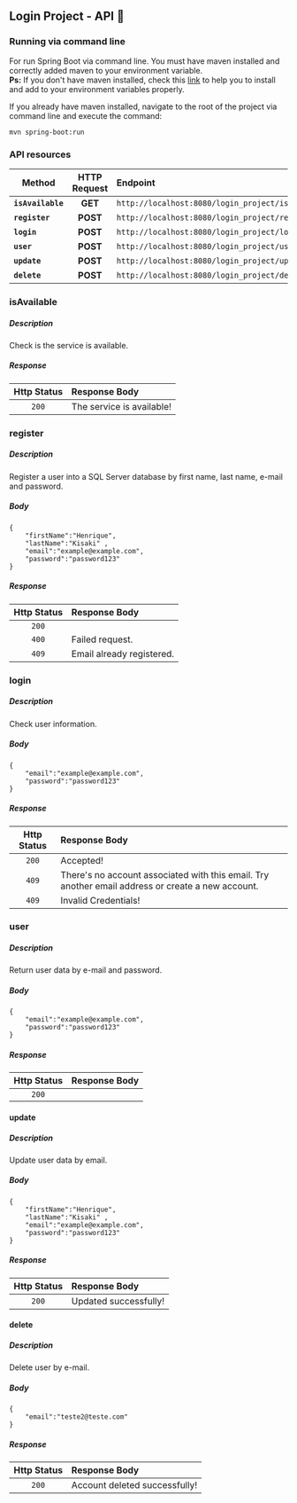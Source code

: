 
## Login Project - API :iphone:

### Running via command line
For run Spring Boot via command line. You must have maven installed and correctly added maven to your environment variable. </br>
**Ps:** If you don't have maven installed, check this [link](https://mkyong.com/maven/how-to-install-maven-in-windows/) to help you to install and add to your environment variables properly.

If you already have maven installed, navigate to the root of the project via command line and execute the command:

```
mvn spring-boot:run
```

### API resources


| Method | HTTP Request | Endpoint |
|--|:--:|:--|
| **`isAvailable`** | **GET** | `http://localhost:8080/login_project/isAvailable` |
| **`register`** | **POST** | `http://localhost:8080/login_project/register` |
| **`login`** | **POST** | `http://localhost:8080/login_project/login` |
| **`user`** | **POST** | `http://localhost:8080/login_project/user` |
| **`update`** | **POST** | `http://localhost:8080/login_project/update` |
| **`delete`** | **POST** | `http://localhost:8080/login_project/delete` |



### isAvailable
##### Description </br>
Check is the service is available.

##### Response
| Http Status | Response Body |
|:--:|:--|
| `200` | The service is available! |

### register
##### Description </br>
Register a user into a SQL Server database by first name, last name, e-mail and password.

##### Body
```
{
	"firstName":"Henrique",
	"lastName":"Kisaki" ,
	"email":"example@example.com",
	"password":"password123"
}
```

##### Response 
| Http Status | Response Body |
|:--:|:--|
| `200` |  |
| `400` | Failed request. |
| `409` | Email already registered. |


### login
##### Description </br>
Check user information.

##### Body 
```
{
	"email":"example@example.com",
	"password":"password123"
}
```

##### Response
| Http Status | Response Body |
|:--:|:--|
| `200` | Accepted! |
| `409` | There's no account associated with this email. Try another email address or create a new account. |
| `409` | Invalid Credentials! |


### user
##### Description </br>

Return user data by e-mail and password.

##### Body
```
{
	"email":"example@example.com",
	"password":"password123"
}
```

##### Response
| Http Status | Response Body |
|:--:|:--|
| `200` |  |

#### update
##### Description </br>

Update user data by email.

##### Body
```
{
	"firstName":"Henrique",
	"lastName":"Kisaki" ,
	"email":"example@example.com",
	"password":"password123"
}
```

##### Response
| Http Status | Response Body |
|:--:|:--|
| `200` | Updated successfully! |


#### delete
##### Description </br>

Delete user by e-mail.

##### Body
```
{
	"email":"teste2@teste.com"
}
```

##### Response
| Http Status | Response Body |
|:--:|:--|
| `200` | Account deleted successfully! |
